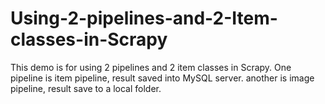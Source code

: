 # Using-2-pipelines-and-2-Item-classes-in-Scrapy
This demo is for using 2 pipelines and 2 item classes in Scrapy.  One pipeline is item pipeline, result saved into MySQL server.  another is image pipeline, result save to a local folder.
